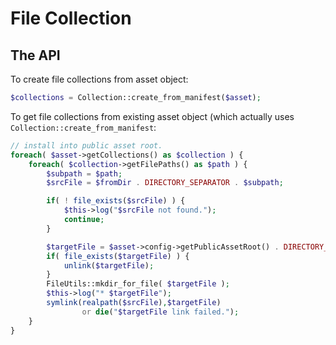 File Collection
===============

The API
-------

To create file collections from asset object:

```php
$collections = Collection::create_from_manifest($asset);
```

To get file collections from existing asset object (which actually uses `Collection::create_from_manifest`:

```php
// install into public asset root.
foreach( $asset->getCollections() as $collection ) {
    foreach( $collection->getFilePaths() as $path ) {
        $subpath = $path;
        $srcFile = $fromDir . DIRECTORY_SEPARATOR . $subpath;

        if( ! file_exists($srcFile) ) {
            $this->log("$srcFile not found.");
            continue;
        }

        $targetFile = $asset->config->getPublicAssetRoot() . DIRECTORY_SEPARATOR . $n . DIRECTORY_SEPARATOR . $subpath;
        if( file_exists($targetFile) ) {
            unlink($targetFile);
        }
        FileUtils::mkdir_for_file( $targetFile );
        $this->log("* $targetFile");
        symlink(realpath($srcFile),$targetFile) 
                or die("$targetFile link failed.");
    }
}
```

